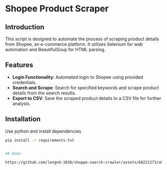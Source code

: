 # Shopee Product Scraper

## Introduction

This script is designed to automate the process of scraping product details from Shopee, an e-commerce platform. It utilizes Selenium for web automation and BeautifulSoup for HTML parsing.

## Features

- **Login Functionality**: Automated login to Shopee using provided credentials.
- **Search and Scrape**: Search for specified keywords and scrape product details from the search results.
- **Export to CSV**: Save the scraped product details to a CSV file for further analysis.

## Installation

Use python and install dependencies

   ```bash
   pip install -r requirements.txt


## Demo

https://github.com/longnd-1038/shoppe-search-crawler/assets/68221273/a9ae4c1e-b06a-4bed-96ae-b3d677e6ac89

